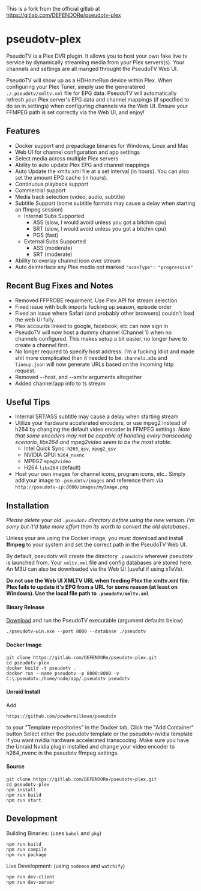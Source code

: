 This is a fork from the official gitlab at https://gitlab.com/DEFENDORe/pseudotv-plex


# pseudotv-plex

PseudoTV is a Plex DVR plugin. It allows you to host your own fake live tv service by dynamically streaming media from your Plex servers(s). Your channels and settings are all manged throught the PseudoTV Web UI.

PseudoTV will show up as a HDHomeRun device within Plex. When configuring your Plex Tuner, simply use the generatered `./.pseudotv/xmltv.xml` file for EPG data. PseudoTV will automatically refresh your Plex server's EPG data and channel mappings (if specified to do so in settings) when configuring channels via the Web UI. Ensure your FFMPEG path is set correctly via the Web UI, and enjoy!

## Features
- Docker support and prepackage binaries for Windows, Linux and Mac
- Web UI for channel configuration and app settings
- Select media across multiple Plex servers
- Ability to auto update Plex EPG and channel mappings
- Auto Update the xmltv.xml file at a set interval (in hours). You can also set the amount EPG cache (in hours).
- Continuous playback support
- Commercial support
- Media track selection (video, audio, subtitle)
- Subtitle Support (some subtitle formats may cause a delay when starting an ffmpeg session)
    - Internal Subs Supported
        - ASS (slow, I would avoid unless you got a bitchin cpu)
        - SRT (slow, I would avoid unless you got a bitchin cpu)
        - PGS (fast)
    - External Subs Supported
        - ASS (moderate)
        - SRT (moderate)
- Ability to overlay channel icon over stream
- Auto deinterlace any Plex media not marked `"scanType": "progressive"`

## Recent Bug Fixes and Notes
- Removed FFPROBE requirment. Use Plex API for stream selection
- Fixed issue with bulk imports fucking up season, episode order
- Fixed an issue where Safari (and probably other browsers) couldn't load the web UI fully.
- Plex accounts linked to google, facebook, etc can now sign in
- PseudoTV will now host a dummy channel (Channel 1) when no channels configured. This makes setup a bit easier, no longer have to create a channel first..
- No longer required to specify host address. I'm a fucking idiot and made shit more complicated than it needed to be. `channels.m3u` and `lineup.json` will now generate URLs based on the incoming http request.
- Removed --host, and --xmltv arguments altogether
- Added channel/app info to ts stream

## Useful Tips

- Internal SRT/ASS subtitle may cause a delay when starting stream
- Utilize your hardware accelerated encoders, or use mpeg2 instead of h264 by changing the default video encoder in FFMPEG settings. *Note that some encoders may not be capable of handling every transcoding scenario, libx264 and mpeg2video seem to be the most stable.*
    - Intel Quick Sync: `h265_qsv`, `mpeg2_qsv`
    - NVIDIA GPU: `h264_nvenc`
    - MPEG2 `mpeg2video`
    - H264 `libx264` (default)
- Host your own images for channel icons, program icons, etc.. Simply add your image to `.pseudotv/images` and reference them via `http://pseudotv-ip:8000/images/myImage.png`

## Installation

*Please delete your old `.pseudotv` directory before using the new version. I'm sorry but it'd take more effort than its worth to convert the old databases..*

Unless your are using the Docker image, you must download and install **ffmpeg** to your system and set the correct path in the PseudoTV Web UI.

By default, pseudotv will create the directory `.pseudotv` wherever pseudotv is launched from. Your `xmltv.xml` file and config databases are stored here. An M3U can also be downloaded via the Web UI (useful if using xTeVe).

**Do not use the Web UI XMLTV URL when feeding Plex the xmltv.xml file. Plex fails to update it's EPG from a URL for some reason (at least on Windows). Use the local file path to `.pseudotv/xmltv.xml`**

#### Binary Release
[Download](https://gitlab.com/DEFENDORe/pseudotv-plex/-/releases) and run the PseudoTV executable (argument defaults below)
```
./pseudotv-win.exe --port 8000 --database ./pseudotv
```

#### Docker Image
```
git clone https://gitlab.com/DEFENDORe/pseudotv-plex.git
cd pseudotv-plex
docker build -t pseudotv .
docker run --name pseudotv -p 8000:8000 -v C:\.pseudotv:/home/node/app/.pseudotv pseudotv
```

#### Unraid Install
Add
```
https://github.com/powdermilkman/pseudotv
```
to your "Template repositories" in the Docker tab.
Click the "Add Container" button
Select either the pseudotv template or the pseudotv-nvidia template if you want nvidia hardware accelerated transcoding.
Make sure you have the Unraid Nvidia plugin installed and change your video encoder to h264_nvenc in the pseudotv ffmpeg settings.

#### Source
```
git clone https://gitlab.com/DEFENDORe/pseudotv-plex.git
cd pseudotv-plex
npm install
npm run build
npm run start
```

## Development
Building Binaries: (uses `babel` and `pkg`)
```
npm run build
npm run compile
npm run package
```

Live Development: (using `nodemon` and `watchify`)
```
npm run dev-client
npm run dev-server
```
